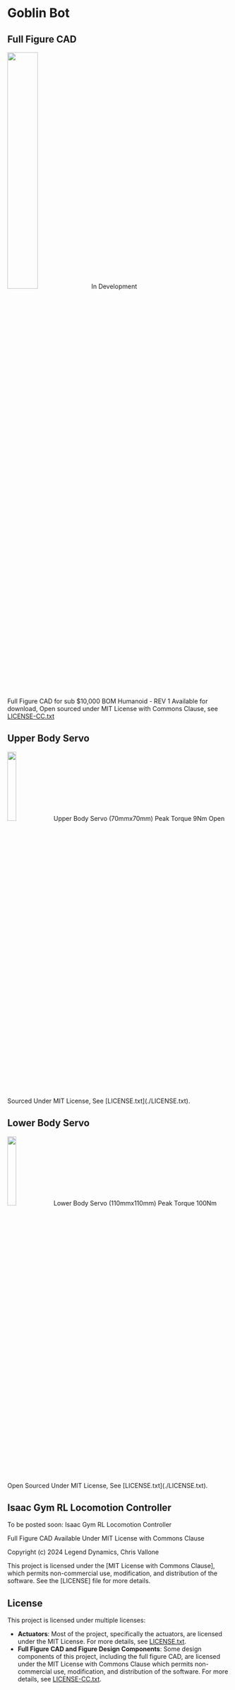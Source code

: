 # Goblin Bot

## Full Figure CAD
<img src="https://github.com/chris050200/legend-robot/blob/main/Master-Cross-Section-Latest.JPG" width=37% height=37% />
In Development 

Full Figure CAD for sub $10,000 BOM Humanoid - REV 1 Available for download, Open sourced under MIT License with Commons Clause, see [LICENSE-CC.txt](./LICENSE-CC.txt)

## Upper Body Servo
<img src="https://github.com/chris050200/legend-robot/blob/main/Upper_Body_Servo_70mm.JPG" width=20% height=20% />
Upper Body Servo (70mmx70mm)
Peak Torque 9Nm
Open Sourced Under MIT License, See [LICENSE.txt](./LICENSE.txt).

## Lower Body Servo
<img src="https://github.com/chris050200/legend-robot/blob/main/Lower_Body_Servo_110mmm.JPG" width=20% height=20% />
Lower Body Servo (110mmx110mm)
Peak Torque 100Nm
Open Sourced Under MIT License, See [LICENSE.txt](./LICENSE.txt).


## Isaac Gym RL Locomotion Controller
To be posted soon:
Isaac Gym RL Locomotion Controller

Full Figure CAD Available Under
MIT License with Commons Clause

Copyright (c) 2024  Legend Dynamics, Chris Vallone

This project is licensed under the [MIT License with Commons Clause], which permits non-commercial use, modification, and distribution of the software. See the [LICENSE] file for more details.


## License
This project is licensed under multiple licenses:

- **Actuators**: Most of the project, specifically the actuators, are licensed under the MIT License. For more details, see [LICENSE.txt](./LICENSE.txt).
- **Full Figure CAD and Figure Design Components**: Some design components of this project, including the full figure CAD, are licensed under the MIT License with Commons Clause which permits non-commercial use, modification, and distribution of the software. For more details, see [LICENSE-CC.txt](./LICENSE-CC.txt).
